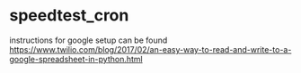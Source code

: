 # speedtest_cron

instructions for google setup can be found https://www.twilio.com/blog/2017/02/an-easy-way-to-read-and-write-to-a-google-spreadsheet-in-python.html
